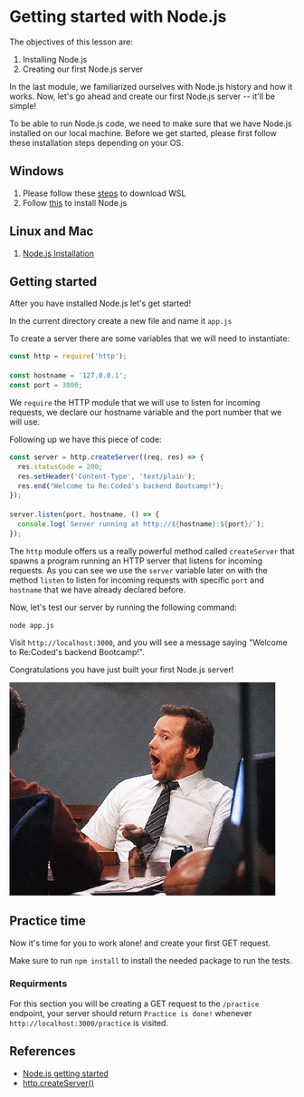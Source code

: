 # Getting started with Node.js
The objectives of this lesson are:
1. Installing Node.js
2. Creating our first Node.js server

In the last module, we familiarized ourselves with Node.js history and how it works. Now, let's go ahead and create our first Node.js server -- it'll be simple!

To be able to run Node.js code, we need to make sure that we have Node.js installed on our local machine. Before we get started, please first follow these installation steps depending on your OS.

## Windows
1. Please follow these [steps](https://docs.microsoft.com/en-us/windows/wsl/install) to download WSL
2. Follow [this](https://docs.microsoft.com/en-us/windows/dev-environment/javascript/nodejs-on-wsl) to install Node.js

## Linux and Mac
1. [Node.js Installation](https://nodejs.org/en/download/)

## Getting started
After you have installed Node.js let's get started!

In the current directory create a new file and name it `app.js`

To create a server there are some variables that we will need to instantiate:
```js
const http = require('http');

const hostname = '127.0.0.1';
const port = 3000;
```
We `require` the HTTP module that we will use to listen for incoming requests, we declare our hostname variable and the port number that we will use.

Following up we have this piece of code:

```js
const server = http.createServer((req, res) => {
  res.statusCode = 200;
  res.setHeader('Content-Type', 'text/plain');
  res.end("Welcome to Re:Coded's backend Bootcamp!");
});

server.listen(port, hostname, () => {
  console.log(`Server running at http://${hostname}:${port}/`);
});
```
The `http` module offers us a really powerful method called `createServer` that spawns a program running an HTTP server that listens for incoming requests. As you can see we use the `server` variable later on with the method `listen` to listen for incoming requests with specific `port` and `hostname` that we have already declared before.

Now, let's test our server by running the following command:

`node app.js`

Visit `http://localhost:3000`, and you will see a message saying "Welcome to Re:Coded's backend Bootcamp!".

Congratulations you have just built your first Node.js server!

![Wow gif](/assets/wow.gif)


## Practice time
Now it's time for you to work alone! and create your first GET request.

Make sure to run `npm install` to install the needed package to run the tests.

### Requirments
For this section you will be creating a GET request to the `/practice` endpoint, your server should return `Practice is done!` whenever `http://localhost:3000/practice` is visited.

## References
- [Node.js getting started](https://nodejs.org/en/docs/guides/getting-started-guide/)
- [http.createServer()](https://www.w3schools.com/nodejs/met_http_createserver.asp)
